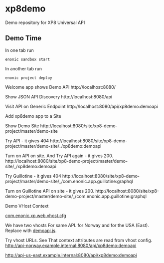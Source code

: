 # xp8demo
Demo repository for XP8 Universal API

## Demo Time

In one tab run 
        
    enonic sandbox start

In another tab run

    enonic project deploy

Welcome app shows Demo API
http://localhost:8080/

Show JSON API Discovery 
http://localhost:8080/api

Visit API on Generic Endpoint
http://localhost:8080/api/xp8demo:demoapi

Add xp8demo app to a Site

Show Demo Site
http://localhost:8080/site/xp8-demo-project/master/demo-site


Try API - it gives 404
http://localhost:8080/site/xp8-demo-project/master/demo-site/_/xp8demo:demoapi

Turn on API on site. And Try API again - it gives 200.
http://localhost:8080/site/xp8-demo-project/master/demo-site/_/xp8demo:demoapi

Try Guillotine - it gives 404
http://localhost:8080/site/xp8-demo-project/master/demo-site/_/com.enonic.app.guillotine:graphql

Turn on Guillotine API on site - it gives 200.
http://localhost:8080/site/xp8-demo-project/master/demo-site/_/com.enonic.app.guillotine:graphql


Demo VHost Context


[com.enonic.xp.web.vhost.cfg](../../.enonic/sandboxes/xp8demo/home/config/com.enonic.xp.web.vhost.cfg)

We have two vhosts For same API. for Norway and for the USA (East). 
Replace with [demoapi.js](extra/demoapi.js).

Try vhost URLs. See That context attributes are read from vhost config.
http://api-norway.example.internal:8080/api/xp8demo:demoapi

http://api-us-east.example.internal:8080/api/xp8demo:demoapi
